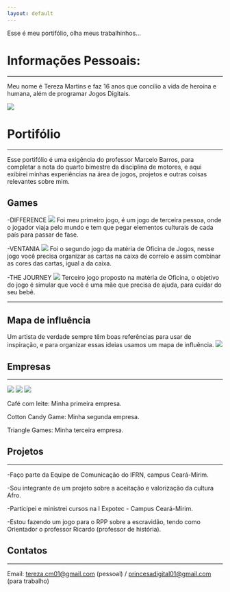 ```yaml
---
layout: default 
---
```


Esse é meu portifólio, olha meus trabalhinhos...

# Informações Pessoais: 
---
Meu nome é Tereza Martins e faz 16 anos que concilio a vida de heroína e humana, além de programar Jogos Digitais. 

![](arte.png)

# Portifólio 
***

Esse portifólio é uma exigência do professor Marcelo Barros, para completar a nota do quarto bimestre da disciplina de motores, e aqui exibirei minhas experiências na área de jogos, projetos e outras coisas relevantes sobre mim.    


## Games 

-DIFFERENCE
[![](differe.png)](https://rey13lokona.github.io/difference/)
Foi meu primeiro jogo, é um jogo de terceira pessoa, onde o jogador viaja pelo mundo e tem que pegar elementos culturais de cada país para passar de fase. 

-VENTANIA
[![](ventania.png)](https://julianabl.github.io/Ventania/)
Foi o segundo jogo da matéria de Oficina de Jogos, nesse jogo você precisa organizar as cartas na caixa de correio e assim combinar as cores das cartas, igual a da caixa. 

-THE JOURNEY
![](the.png)
Terceiro jogo proposto na matéria de Oficina, o objetivo do jogo é simular que você é uma mãe que precisa de ajuda, para cuidar do seu bebê.

***
## Mapa de influência
Um artista de verdade sempre têm boas referências para usar de inspiração, e para organizar essas ideias usamos um mapa de influência. 
![](mapa.png)

## Empresas 
***
![](cafe1.png)  ![](co1.png)  ![](triii.png)   

Café com leite: Minha primeira empresa. 

Cotton Candy Game: Minha segunda empresa.

Triangle Games: Minha terceira empresa. 

## Projetos 
***
-Faço parte da Equipe de Comunicação do IFRN, campus Ceará-Mirim.

-Sou integrante de um projeto sobre a aceitação e valorização da cultura Afro. 

-Participei e ministrei cursos na I Expotec - Campus Ceará-Mirim.

-Estou fazendo um jogo para o RPP sobre a escravidão, tendo como Orientador o professor Ricardo (professor de história). 

## Contatos
***
Email: tereza.cm01@gmail.com (pessoal) / princesadigital01@gmail.com (para trabalho)



